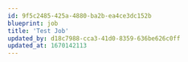```yaml
---
id: 9f5c2485-425a-4880-ba2b-ea4ce3dc152b
blueprint: job
title: 'Test Job'
updated_by: d18c7988-cca3-41d0-8359-636be626c0ff
updated_at: 1670142113
---
```

